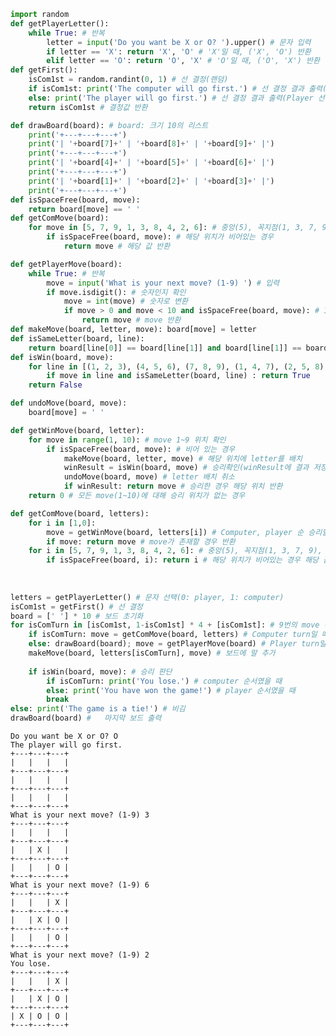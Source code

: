 ```python
import random
def getPlayerLetter():
    while True: # 반복
        letter = input('Do you want be X or O? ').upper() # 문자 입력
        if letter == 'X': return 'X', 'O' # 'X'일 때, ('X', 'O') 반환
        elif letter == 'O': return 'O', 'X' # 'O'일 때, ('O', 'X') 반환
def getFirst():
    isCom1st = random.randint(0, 1) # 선 결정(랜덤)
    if isCom1st: print('The computer will go first.') # 선 결정 결과 출력(Computer 선)
    else: print('The player will go first.') # 선 결정 결과 출력(Player 선)
    return isCom1st # 결정값 반환

def drawBoard(board): # board: 크기 10의 리스트
    print('+---+---+---+')
    print('| '+board[7]+' | '+board[8]+' | '+board[9]+' |')
    print('+---+---+---+')
    print('| '+board[4]+' | '+board[5]+' | '+board[6]+' |')
    print('+---+---+---+')
    print('| '+board[1]+' | '+board[2]+' | '+board[3]+' |')
    print('+---+---+---+')
def isSpaceFree(board, move):
    return board[move] == ' ' 
def getComMove(board):
    for move in [5, 7, 9, 1, 3, 8, 4, 2, 6]: # 중앙(5), 꼭지점(1, 3, 7, 9), 나머지(2, 4, 6, 8) 순으로
        if isSpaceFree(board, move): # 해당 위치가 비어있는 경우
            return move # 해당 값 반환

def getPlayerMove(board):
    while True: # 반복
        move = input('What is your next move? (1-9) ') # 입력
        if move.isdigit(): # 숫자인지 확인
            move = int(move) # 숫자로 변환
            if move > 0 and move < 10 and isSpaceFree(board, move): # 1~9이고 빈 자리일 때
                return move # move 반환
def makeMove(board, letter, move): board[move] = letter
def isSameLetter(board, line):
    return board[line[0]] == board[line[1]] and board[line[1]] == board[line[2]]
def isWin(board, move):
    for line in [(1, 2, 3), (4, 5, 6), (7, 8, 9), (1, 4, 7), (2, 5, 8), (3, 6, 9), (3, 5, 7), (1, 5, 9)]:
        if move in line and isSameLetter(board, line) : return True
    return False

def undoMove(board, move):
    board[move] = ' ' 

def getWinMove(board, letter):
    for move in range(1, 10): # move 1~9 위치 확인
        if isSpaceFree(board, move): # 비어 있는 경우
            makeMove(board, letter, move) # 해당 위치에 letter를 배치
            winResult = isWin(board, move) # 승리확인(winResult에 결과 저장)
            undoMove(board, move) # letter 배치 취소
            if winResult: return move # 승리한 경우 해당 위치 반환
    return 0 # 모든 move(1~10)에 대해 승리 위치가 없는 경우

def getComMove(board, letters):
    for i in [1,0]:
        move = getWinMove(board, letters[i]) # Computer, player 순 승리할 수 있는 move 계산
        if move: return move # move가 존재할 경우 반환
    for i in [5, 7, 9, 1, 3, 8, 4, 2, 6]: # 중앙(5), 꼭지점(1, 3, 7, 9), 나머지 순
        if isSpaceFree(board, i): return i # 해당 위치가 비어있는 경우 해당 값 반환
        
        
        
letters = getPlayerLetter() # 문자 선택(0: player, 1: computer)
isCom1st = getFirst() # 선 결정
board = [' '] * 10 # 보드 초기화
for isComTurn in [isCom1st, 1-isCom1st] * 4 + [isCom1st]: # 9번의 move 동안 반복
    if isComTurn: move = getComMove(board, letters) # Computer turn일 때 move 결정
    else: drawBoard(board); move = getPlayerMove(board) # Player turn일 때 move 결정
    makeMove(board, letters[isComTurn], move) # 보드에 말 추가
    
    if isWin(board, move): # 승리 판단
        if isComTurn: print('You lose.') # computer 순서였을 때
        else: print('You have won the game!') # player 순서였을 때
        break
else: print('The game is a tie!') # 비김
drawBoard(board) #   마지막 보드 출력
```

    Do you want be X or O? O
    The player will go first.
    +---+---+---+
    |   |   |   |
    +---+---+---+
    |   |   |   |
    +---+---+---+
    |   |   |   |
    +---+---+---+
    What is your next move? (1-9) 3
    +---+---+---+
    |   |   |   |
    +---+---+---+
    |   | X |   |
    +---+---+---+
    |   |   | O |
    +---+---+---+
    What is your next move? (1-9) 6
    +---+---+---+
    |   |   | X |
    +---+---+---+
    |   | X | O |
    +---+---+---+
    |   |   | O |
    +---+---+---+
    What is your next move? (1-9) 2
    You lose.
    +---+---+---+
    |   |   | X |
    +---+---+---+
    |   | X | O |
    +---+---+---+
    | X | O | O |
    +---+---+---+
    




```python

```
